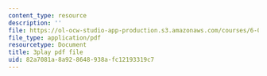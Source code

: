 ```yaml
---
content_type: resource
description: ''
file: https://ol-ocw-studio-app-production.s3.amazonaws.com/courses/6-042j-mathematics-for-computer-science-spring-2015/82a7081a8a928648938afc12193319c7_5hETv64GIuE.pdf
file_type: application/pdf
resourcetype: Document
title: 3play pdf file
uid: 82a7081a-8a92-8648-938a-fc12193319c7
---
```

